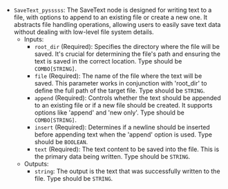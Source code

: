 - `SaveText_pysssss`: The SaveText node is designed for writing text to a file, with options to append to an existing file or create a new one. It abstracts file handling operations, allowing users to easily save text data without dealing with low-level file system details.
    - Inputs:
        - `root_dir` (Required): Specifies the directory where the file will be saved. It's crucial for determining the file's path and ensuring the text is saved in the correct location. Type should be `COMBO[STRING]`.
        - `file` (Required): The name of the file where the text will be saved. This parameter works in conjunction with 'root_dir' to define the full path of the target file. Type should be `STRING`.
        - `append` (Required): Controls whether the text should be appended to an existing file or if a new file should be created. It supports options like 'append' and 'new only'. Type should be `COMBO[STRING]`.
        - `insert` (Required): Determines if a newline should be inserted before appending text when the 'append' option is used. Type should be `BOOLEAN`.
        - `text` (Required): The text content to be saved into the file. This is the primary data being written. Type should be `STRING`.
    - Outputs:
        - `string`: The output is the text that was successfully written to the file. Type should be `STRING`.
